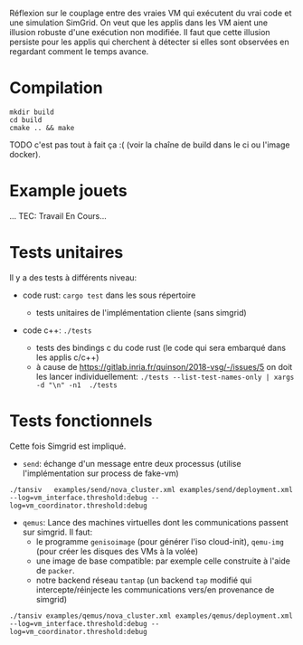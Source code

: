 Réflexion sur le couplage entre des vraies VM qui exécutent du vrai
code et une simulation SimGrid. On veut que les applis dans les VM
aient une illusion robuste d'une exécution non modifiée. Il faut que
cette illusion persiste pour les applis qui cherchent à détecter si
elles sont observées en regardant comment le temps avance.

# Compilation

```
mkdir build
cd build
cmake .. && make
```
TODO c'est pas tout à fait ça :( (voir la chaîne de build dans le ci ou l'image docker).


# Example jouets

... TEC: Travail En Cours...

# Tests unitaires

Il y a des tests à différents niveau:

- code rust: `cargo test` dans les sous répertoire
    - tests unitaires de l'implémentation cliente (sans simgrid)

- code c++: `./tests`
    - tests des bindings c du code rust (le code qui sera embarqué dans les
      applis c/c++)
    - à cause de https://gitlab.inria.fr/quinson/2018-vsg/-/issues/5 on doit les lancer individuellement:
    `./tests --list-test-names-only | xargs -d "\n" -n1  ./tests`

# Tests fonctionnels

Cette fois Simgrid est impliqué.

- `send`: échange d'un message entre deux processus (utilise l'implémentation sur process de fake-vm)

```
./tansiv   examples/send/nova_cluster.xml examples/send/deployment.xml --log=vm_interface.threshold:debug --log=vm_coordinator.threshold:debug
```

- `qemus`: Lance des machines virtuelles dont les communications passent sur
simgrid. Il faut:
  - le programme `genisoimage` (pour générer l'iso cloud-init), `qemu-img` (pour créer les disques des VMs à la volée)
  - une image de base compatible: par exemple celle construite à l'aide de `packer`.
  - notre backend réseau `tantap` (un backend `tap` modifié qui
    intercepte/réinjecte les communications vers/en provenance de simgrid)

```
./tansiv examples/qemus/nova_cluster.xml examples/qemus/deployment.xml --log=vm_interface.threshold:debug --log=vm_coordinator.threshold:debug
```

